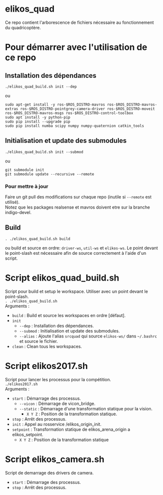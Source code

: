 # elikos_quad
Ce repo contient l'arborescence de fichiers nécessaire au fonctionnement du quadricoptère.

# Pour démarrer avec l'utilisation de ce repo

## Installation des dépendances
    ./elikos_quad_build.sh init --dep

ou

	sudo apt-get install -y ros-$ROS_DISTRO-mavros ros-$ROS_DISTRO-mavros-extras ros-$ROS_DISTRO-pointgrey-camera-driver ros-$ROS_DISTRO-moveit ros-$ROS_DISTRO-mavros-msgs ros-$ROS_DISTRO-control-toolbox
    sudo apt install -y python-pip
    sudo pip install --upgrade pip
    sudo pip install numba scipy numpy numpy-quaternion catkin_tools

## Initialisation et update des submodules
    ./elikos_quad_build.sh init --submod

ou

	git submodule init
	git submodule update --recursive --remote

### Pour mettre à jour
Faire un git pull des modifications sur chaque repo (inutile si `--remote` est utilisé).  
Notez que les packages realsense et mavros doivent etre sur la branche indigo-devel.

## Build
    . ./elikos_quad_build.sh build

ou build et source en ordre: `driver-ws`, `util-ws` et `elikos-ws`. Le point devant le point-slash est nécessaire afin de source correctement à l'aide d'un script.

# Script elikos_quad_build.sh

Script pour build et setup le workspace. Utiliser avec un point devant le point-slash.  
`. ./elikos_quad_build.sh`  
Arguments :
- `build` : Build et source les workspaces en ordre [défaut].
- `init`
	- `--dep` : Installation des dépendances.
	- `--submod` : Initialisation et update des submodules.
	- `--alias` : Ajoute l'alias `srcquad` qui source `elikos-ws/` dans `~/.bashrc` et source le fichier.
- `clean` : Clean tous les workspaces.

# Script elikos2017.sh
Script pour lancer les processus pour la compétition.  
`./elikos2017.sh`  
Arguments :
- `start` : Démarrage des processus.
	- `--vicon` : Démarrage de vicon_bridge.
	- `--static` : Démarrage d'une transformation statique pour la vision.
		- `X Y Z` : Position de la transformation statique.  
- `stop` : Arrêt des processus.
- `init` : Appel au rosservice /elikos_origin_init.
- `setpoint` : Transformation statique de elikos_arena_origin a elikos_setpoint.
	- `X Y Z` : Position de la transformation statique

# Script elikos_camera.sh
Script de demarrage des drivers de camera.
- `start` : Démarrage des processus.
- `stop` : Arrêt des processus.
